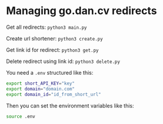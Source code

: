 # Managing go.dan.cv redirects

Get all redirects: `python3 main.py`

Create url shortener: `python3 create.py`

Get link id for redirect: `python3 get.py`

Delete redirect using link id: `python3 delete.py`

You need a `.env` structured like this:
```bash
export short_API_KEY="key"
export domain="domain.com"
export domain_id="id_from_short_url"
```

Then you can set the environment variables like this:
```bash
source .env
```